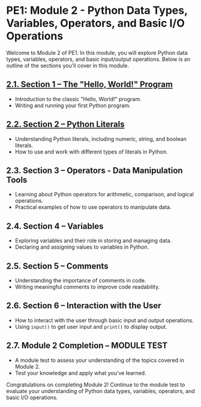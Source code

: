 # PE1: Module 2 - Python Data Types, Variables, Operators, and Basic I/O Operations

Welcome to Module 2 of PE1. In this module, you will explore Python data types, variables, operators, and basic input/output operations. Below is an outline of the sections you'll cover in this module.

## [2.1. Section 1 – The "Hello, World!" Program](/PE1:%20Module%202.%20Python%20Data%20Types,%20Variables,%20Operators,%20and%20Basic%20I/2.1.%20Section%201%20–%20The%20"Hello,%20World!"%20Program/)
- Introduction to the classic "Hello, World!" program.
- Writing and running your first Python program. 

## [2.2. Section 2 – Python Literals](/PE1:%20Module%202.%20Python%20Data%20Types,%20Variables,%20Operators,%20and%20Basic%20I/2.2.%20Section%202%20–%20Python%20literals/)
- Understanding Python literals, including numeric, string, and boolean literals.
- How to use and work with different types of literals in Python.

## 2.3. Section 3 – Operators - Data Manipulation Tools
- Learning about Python operators for arithmetic, comparison, and logical operations.
- Practical examples of how to use operators to manipulate data.

## 2.4. Section 4 – Variables
- Exploring variables and their role in storing and managing data.
- Declaring and assigning values to variables in Python.

## 2.5. Section 5 – Comments
- Understanding the importance of comments in code.
- Writing meaningful comments to improve code readability.

## 2.6. Section 6 – Interaction with the User
- How to interact with the user through basic input and output operations.
- Using `input()` to get user input and `print()` to display output.

## 2.7. Module 2 Completion – MODULE TEST
- A module test to assess your understanding of the topics covered in Module 2.
- Test your knowledge and apply what you've learned.

Congratulations on completing Module 2! Continue to the module test to evaluate your understanding of Python data types, variables, operators, and basic I/O operations.
